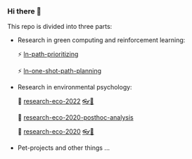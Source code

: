 ### Hi there 👋 
This repo is divided into three parts:
- Research in green computing and reinforcement learning:

  ⚡ [ln-path-prioritizing](https://github.com/Ellariel/ln-path-prioritizing)

  ⚡ [ln-one-shot-path-planning](https://github.com/Ellariel/ln-one-shot-path-planning)
- Research in environmental psychology:

  🌱 [research-eco-2022](https://github.com/Ellariel/research-eco-2022)     [👓📃](https://doi.org/10.1525/collabra.73637)
  
  🌱 [research-eco-2020-posthoc-analysis](https://github.com/Ellariel/research-eco-2020-posthoc-analysis)
    
  🌱 [research-eco-2020](https://github.com/Ellariel/research-eco-2020)     [👓📃](https://doi.org/10.1016/j.spc.2021.05.008)
- Pet-projects and other things
  ...



<!--
**Ellariel/ellariel** is a ✨ _special_ ✨ repository because its `README.md` (this file) appears on your GitHub profile.
Here are some ideas to get you started:
- 🔭 I’m currently working on ...
- 🌱 I’m currently learning ...
- 👯 I’m looking to collaborate on ...
- 🤔 I’m looking for help with ...
- 💬 Ask me about ...
- 📫 How to reach me: ...
- 😄 Pronouns: ...
- ⚡ Fun fact: ...
-->
